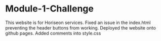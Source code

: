 # Module-1-Challenge
This website is for Horiseon services. 
Fixed an issue in the index.html preventing the header buttons from working.
Deployed the website onto github pages.
Added comments into style.css